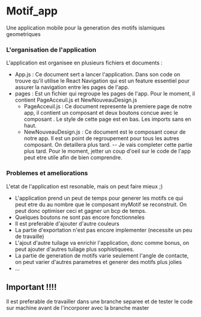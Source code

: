 # Motif_app
Une application mobile pour la generation des motifs islamiques geometriques

### L'organisation de l'application

L'application est organisee en plusieurs fichiers et documents :

* App.js : Ce document sert a lancer l'application. Dans son code on trouve qu'il utilise le React Navigation qui est un feature essentiel pour assurer la navigation entre les pages de l'app.
* pages : Est un fichier qui regroupe les pages de l'app. Pour le moment, il contient PageAcceuil.js et NewNouveauDesign.js
  * PageAcceuil.js : Ce document represente la premiere page de notre app, il contient un composant <Logo/> et deux boutons concue avec le composant <TouchableOpacity>. Le style de cette page est en bas. Les imports sans en haut.
  * NewNouveauDesign.js : Ce document est le composant coeur de notre app. Il est un point de regroupement pour tous les autres composant. On detaillera plus tard.
-- Je vais completer cette partie plus tard. Pour le moment, jetter un coup d'oeil sur le code de l'app peut etre utile afin de bien comprendre. 

### Problemes et ameliorations
  L'etat de l'application est resonable, mais on peut faire mieux ;)
  * L'application prend un peut de temps pour generer les motifs ce qui peut etre du au nombre que le composant myMotif se reconstruit. On peut donc optimiser ceci et gagner un bcp de temps. 
  * Quelques boutons ne sont pas encore fonctionneles
  * Il est preferable d'ajouter d'autre couleurs 
  * La partie d'exportation n'est pas encore implementer (necessite un peu de travaille)
  * L'ajout d'autre tuilage va enrichir l'application, donc comme bonus, on peut ajouter d'autres tuilage plus sophistiquees.
  * La partie de generation de motifs varie seulement l'angle de contacte, on peut varier d'autres parametres et generer des motifs plus jolies
  * ...
 
 ## Important !!!!
 Il est preferable de travailler dans une branche separee et de tester le code sur machine avant de l'incorporer avec la branche master 
